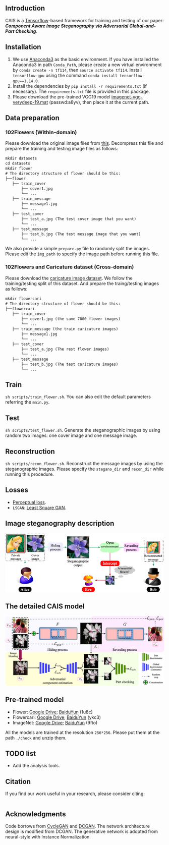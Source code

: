 ## Introduction
CAIS is a [Tensorflow](http://tensorflow.org/)-based framework for training and testing of our paper: ***Component Aware Image Steganography via Adversarial Global-and-Part Checking***.

## Installation
1. We use [Anaconda3](https://www.anaconda.com/products/individual) as the basic environment. If you have installed the Anaconda3 in path `Conda_Path`, please create a new virtual environment by `conda create -n tf114`, then `source activate tf114`. Install `tensorflow-gpu` using the command `conda install tensorflow-gpu==1.14.0`.
2. Install the dependencies by `pip install -r requirements.txt` (if necessary). The `requirements.txt` file is provided in this package.
3. Please download the pre-trained VGG19 model [imagenet-vgg-verydeep-19.mat](https://pan.baidu.com/s/1wjOFCzV5pxVhgti-T7-24Q) (passwd:a8yv), then place it at the current path.

## Data preparation
### 102Flowers (Within-domain)
Please download the original image files from [this](http://www.robots.ox.ac.uk/~vgg/data/flowers/102/102flowers.tgz). Decompress this file and prepare the training and testing image files as follows: 
```
mkdir datasets
cd datasets
mkdir flower
# The directory structure of flower should be this:
├──flower
   ├── train_cover
       ├── cover1.jpg 
       └── ...
   ├── train_message
       ├── message1.jpg 
       └── ...
   ├── test_cover
       ├── test_a.jpg (The test cover image that you want)
       └── ... 
   ├── test_message
       ├── test_b.jpg (The test message image that you want)
       └── ... 
```
We also provide a simple `prepare.py` file to randomly split the images. Please edit the `img_path` to specify the image path before running this file.

### 102Flowers and Caricature dataset (Cross-domain)
Please download the [caricature image dataset](https://www.kaggle.com/ranjeetapegu/caricature-image). We follow the training/testing split of this dataset. And prepare the traing/testing images as follows:
```
mkdir flowercari
# The directory structure of flower should be this:
├──flowercari
   ├── train_cover
       ├── cover1.jpg (the same 7000 flower images)
       └── ...
   ├── train_message (the train caricature images)
       ├── message1.jpg 
       └── ...
   ├── test_cover
       ├── test_a.jpg (The rest flower images)
       └── ... 
   ├── test_message
       ├── test_b.jpg (The test caricature images)
       └── ... 
```

## Train
`sh scripts/train_flower.sh`.
You can also edit the default parameters referring the `main.py`.

## Test
`sh scripts/test_flower.sh`. Generate the steganographic images by using random two images: one cover image and one message image.

## Reconstruction
`sh scripts/recon_flower.sh`. Reconstruct the message images by using the steganographic images. Please specify the `stegano_dir` and `recon_dir` while running this procedure.

## Losses
- [Perceptual loss](https://arxiv.org/abs/1603.08155).
- `LSGAN`: [Least Square GAN](https://arxiv.org/abs/1703.07737).

## Image steganography description
![Demo illustrtion](figures/demo.png)

## The detailed CAIS model
![Overview framework](figures/framework.png)

## Pre-trained model
* Flower: [Google Drive](https://drive.google.com/drive/folders/1F4o41UNba8I02hsx0JAmz_QeRUoHsHBY?usp=sharing); [BaiduYun](https://pan.baidu.com/s/1mF1UpfYLs_O9s1r4-0LCtA) (1u8c)
* Flowercari: [Google Drive](https://drive.google.com/drive/folders/1F4o41UNba8I02hsx0JAmz_QeRUoHsHBY?usp=sharing); [BaiduYun](https://pan.baidu.com/s/1NOyNTDgdpR44fjt_CciWTw) (ykc3)
* ImageNet: [Google Drive](https://drive.google.com/drive/folders/1F4o41UNba8I02hsx0JAmz_QeRUoHsHBY?usp=sharing); [BaiduYun](https://pan.baidu.com/s/1D0yst70-_1OiQZfw7i_taA) (9fto)

All the models are trained at the resolution `256*256`. Please put them at the path `./check` and unzip them.


## TODO list
* Add the analysis tools.

## Citation

If you find our work useful in your research, please consider citing:

```bibtex

```

## Acknowledgments
Code borrows from [CycleGAN](https://github.com/junyanz/CycleGAN) and [DCGAN](https://github.com/carpedm20/DCGAN-tensorflow). The network architecture design is modified from DCGAN. The generative network is adopted from neural-style with Instance Normalization.
